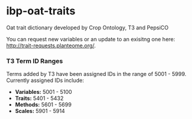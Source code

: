 # ibp-oat-traits
Oat trait dictionary developed by Crop Ontology, T3 and PepsiCO

You can request new variables or an update to an exisitng one here: http://trait-requests.planteome.org/. 

### T3 Term ID Ranges

Terms added by T3 have been assigned IDs in the range of 5001 - 5999.  Currently 
assigned IDs include:

  - **Variables:** 5001 - 5100
  - **Traits:** 5401 - 5432
  - **Methods:** 5601 - 5699
  - **Scales:** 5901 - 5914

